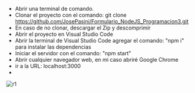 * Abrir una terminal de comando.
* Clonar el proyecto con el comando: git clone https://github.com/JosePasini/Formulario_NodeJS_Programacion3.git
* En caso de no clonar, descargar el Zip y descomprimir
* Abrir el proyecto en Visual Studio Code
* Abrir la terminal de Visual Studio Code agregar el comando: "npm i" para instalar las dependencias
* Iniciar el servidor con el comando: "npm start"
* Abrir cualquier navegador web, en mi caso abriré Google Chrome
* ir a la URL: localhost:3000
* 


![r1](https://user-images.githubusercontent.com/65823769/139601073-a33fcc0b-c87c-4074-ba39-fa22d553ce60.png)


